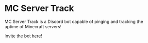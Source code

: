 # MC Server Track
MC Server Track is a Discord bot capable of pinging and tracking the uptime of Minecraft servers!

Invite the bot [here](https://discord.com/api/oauth2/authorize?client_id=903666012862427146&permissions=0&scope=bot%20applications.commands)!